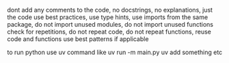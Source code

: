 dont add any comments to the code, no docstrings, no explanations, just the code
use best practices, use type hints, use imports from the same package, do not import unused modules, do not import unused functions
check for repetitions, do not repeat code, do not repeat functions, reuse code and functions
use best patterns if applicable

to run python use uv command like
uv run -m main.py
uv add something
etc